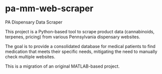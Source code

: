 # pa-mm-web-scraper
PA Dispensary Data Scraper

This project is a Python-based tool to scrape product data (cannabinoids, terpenes, pricing) from various Pennsylvania dispensary websites.

The goal is to provide a consolidated database for medical patients to find medication that meets their specific needs, mitigating the need to manually check multiple websites.

This is a migration of an original MATLAB-based project.